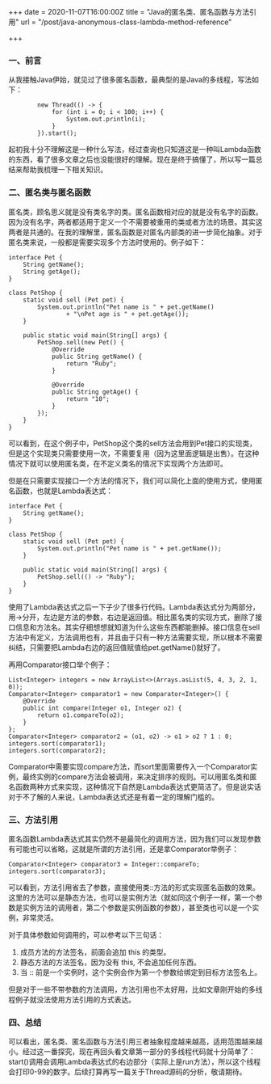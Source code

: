 +++
date = 2020-11-07T16:00:00Z
title = "Java的匿名类、匿名函数与方法引用"
url = "/post/java-anonymous-class-lambda-method-reference"

+++
### 一、前言

从我接触Java伊始，就见过了很多匿名函数，最典型的是Java的多线程，写法如下：

            new Thread(() -> {
                for (int i = 0; i < 100; i++) {
                    System.out.println(i);
                }
            }).start();

起初我十分不理解这是一种什么写法，经过查询也只知道这是一种叫Lambda函数的东西，看了很多文章之后也没能很好的理解。现在是终于搞懂了，所以写一篇总结来帮助我梳理一下相关知识。

### 二、匿名类与匿名函数

匿名类，顾名思义就是没有类名字的类。匿名函数相对应的就是没有名字的函数。因为没有名字，两者都适用于定义一个不需要被重用的类或者方法的场景。其实这两者是共通的。在我的理解里，匿名函数是对匿名内部类的进一步简化抽象。对于匿名类来说，一般都是需要实现多个方法时使用的。例子如下：

    interface Pet {
        String getName();
        String getAge();
    }
    
    class PetShop {
        static void sell (Pet pet) {
            System.out.println("Pet name is " + pet.getName()
                    + "\nPet age is " + pet.getAge());
        }
    
        public static void main(String[] args) {
            PetShop.sell(new Pet() {
                @Override
                public String getName() {
                    return "Ruby";
                }
    
                @Override
                public String getAge() {
                    return "10";
                }
            });
        }
    }

可以看到，在这个例子中，PetShop这个类的sell方法会用到Pet接口的实现类，但是这个实现类只需要使用一次，不需要复用（因为这里面逻辑是出售）。在这种情况下就可以使用匿名类，在不定义类名的情况下实现两个方法即可。

但是在只需要实现接口一个方法的情况下，我们可以简化上面的使用方式，使用匿名函数，也就是Lambda表达式：

    interface Pet {
        String getName();
    }
    
    class PetShop {
        static void sell (Pet pet) {
            System.out.println("Pet name is " + pet.getName());
        }
    
        public static void main(String[] args) {
            PetShop.sell(() -> "Ruby");
        }
    }

使用了Lambda表达式之后一下子少了很多行代码。Lambda表达式分为两部分，用->分开，左边是方法的参数，右边是返回值。相比匿名类的实现方式，删除了接口信息和方法名。其实仔细想想就知道为什么这些东西都能删掉。接口信息在sell方法中有定义，方法调用也有，并且由于只有一种方法需要实现，所以根本不需要纠结，只需要把Lambda右边的返回值赋值给pet.getName()就好了。

再用Comparator接口举个例子：

    List<Integer> integers = new ArrayList<>(Arrays.asList(5, 4, 3, 2, 1, 0));
    Comparator<Integer> comparator1 = new Comparator<Integer>() {
        @Override
        public int compare(Integer o1, Integer o2) {
            return o1.compareTo(o2);
        }
    };
    Comparator<Integer> comparator2 = (o1, o2) -> o1 > o2 ? 1 : 0;
    integers.sort(comparator1);
    integers.sort(comparator2);

Comparator中需要实现compare方法，而sort里面需要传入一个Comparator实例，最终实例的compare方法会被调用，来决定排序的规则。可以用匿名类和匿名函数两种方式来实现，这种情况下自然是Lambda表达式更简洁了。但是说实话对于不了解的人来说，Lambda表达式还是有着一定的理解门槛的。

### 三、方法引用

匿名函数Lambda表达式其实仍然不是最简化的调用方法，因为我们可以发现参数有可能也可以省略，这就是所谓的方法引用，还是拿Comparator举例子：

    Comparator<Integer> comparator3 = Integer::compareTo;
    integers.sort(comparator3);

可以看到，方法引用省去了参数，直接使用类::方法的形式实现匿名函数的效果。这里的方法可以是静态方法，也可以是实例方法（就如同这个例子一样，第一个参数是实例方法的调用者，第二个参数是实例函数的参数），甚至类也可以是一个实例，非常灵活。

对于具体参数如何调用的，可以参考以下三句话：

1. 成员方法的方法签名，前面会追加 this 的类型。
2. 静态方法的方法签名，因为没有 this, 不会追加任何东西。
3. 当 :: 前是一个实例时，这个实例会作为第一个参数给绑定到目标方法签名上。

但是对于一些不带参数的方法调用，方法引用也不太好用，比如文章刚开始的多线程例子就没法使用方法引用的方式表达。

### 四、总结

可以看出，匿名类、匿名函数与方法引用三者抽象程度越来越高，适用范围越来越小。经过这一番探究，现在再回头看文章第一部分的多线程代码就十分简单了：start()调用会调用Lambda表达式的右边部分（实际上是run方法），所以这个线程会打印0-99的数字。后续打算再写一篇关于Thread源码的分析，敬请期待。